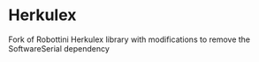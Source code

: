 # Herkulex
Fork of Robottini Herkulex library with modifications to remove the SoftwareSerial dependency
